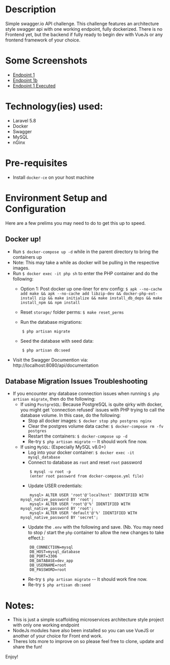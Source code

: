 # Description
Simple swagger.io API challenge. This challenge features an architecture style swagger api with one working endpoint, fully dockerized. There is no Frontend yet, but the backend if fully ready to begin dev with VueJs or any frontend framework of your choice.

# Some Screenshots
- [Endpoint 1](img1.png)
- [Endpoint 1b](img2.png)
- [Endpoint 1 Executed](img3.png)

# Technology(ies) used:
- Laravel 5.8
- Docker
- Swagger
- MySQL
- nGinx

# Pre-requisites
- Install `docker-ce` on your host machine

# Environment Setup and Configuration
Here are a few prelims you may need to do to get this up to speed.
## Docker up!
- Run `$ docker-compose up -d` while in the parent directory to bring the containers up
- Note: This may take a while as docker will be pulling in the respective images.
- Run `$ docker exec -it php sh` to enter the PHP container and do the following:
    - Option 1: Post docker up one-liner for env config:
    `$ apk --no-cache add make && apk --no-cache add libzip-dev && docker-php-ext-install zip && make initialize && make install_db_deps && make install_npm && npm install`

    - Reset `storage/` folder perms: `$ make reset_perms`
    - Run the database migrations:
    ```
        $ php artisan migrate
    ```
    - Seed the database with seed data:
    ```
        $ php artisan db:seed
    ```
- Visit the Swagger Documention via: http://localhost:8080/api/documentation
## Database Migration Issues Troubleshooting
- If you encounter any database connection issues when running `$ php artisan migrate`, then do the following:
    - If using `PostgreSQL`: 
    Because PostgreSQL is quite qirky with docker, you might get 'connection refused' issues with PHP trying to call the database volume. In this case, do the following:
        - Stop all docker images: `$ docker stop php postgres nginx`
        - Clear the postgres volume data cache: `$ docker-compose rm -fv postgres`
        - Restart the containers: `$ docker-compose up -d`
        - Re-try `$ php artisan migrate` -- It should work fine now.
    - If using `MySQL`: (Especially MySQL v8.0+)
        - Log into your docker container: `$ docker exec -it mysql_database`
        - Connect to database as `root` and reset `root` password
        ```
            $ mysql -u root -p
            (enter root password from docker-compose.yml file)
        ```
        - Update USER credentials:
        ```
            mysql> ALTER USER 'root'@'localhost' IDENTIFIED WITH mysql_native_password BY 'root';
            mysql> ALTER USER 'root'@'%' IDENTIFIED WITH mysql_native_password BY 'root';
            mysql> ALTER USER 'default'@'%' IDENTIFIED WITH mysql_native_password BY 'secret';
        ```
        - Update the `.env` with the following and save. (Nb. You may need to stop / start the `php` container to allow the new changes to take effect.):
        ```
            DB_CONNECTION=mysql
            DB_HOST=mysql_database
            DB_PORT=3306
            DB_DATABASE=dev_app
            DB_USERNAME=root
            DB_PASSWORD=root
        ```
        - Re-try `$ php artisan migrate` -- It should work fine now.
        - Re-try `$ php artisan db:seed`

        
# Notes:
- This is just a simple scaffolding microservices architecture style project with only one working endpoint
- NodeJs modules have also been installed so you can use VueJS or another of your choice for Front end work.
- Theres lots more to improve on so please feel free to clone, update and share the fun!

Enjoy!
    
    


